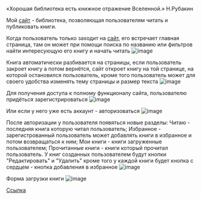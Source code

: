  «Хорошая библиотека есть книжное отражение Вселенной.»
                                                  Н.Рубакин

Мой [сайт](https://zircon-prickle-brace.glitch.me/) - библиотека, позволяющая пользователям читать и публиковать книги.

Когда пользователь только заходит на [сайт](https://zircon-prickle-brace.glitch.me/), его встречает главная страница, там он может при помощи поиска по названию или фильтров найти интересующую его книгу и начать читать
![image](https://github.com/user-attachments/assets/ff65d214-05e8-477a-ab11-8a7cf6e6aadb)

Книга автоматически разбивается на страницы, если пользователь закроет книгу а потом вернётся, сайт откроет книгу на той странице, на которой остановился пользователь, кроме того пользователь может для своего удобства изменять тему страницы и размер текста
![image](https://github.com/user-attachments/assets/103507a2-a7c3-4688-9974-f0a3e08ccb24)

Для получения доступа к полному функционалу сайта, пользователю придёться зарегистрироваться
![image](https://github.com/user-attachments/assets/a5d65d27-ab9e-474a-949b-2ec3259a512e)

Или если у него уже есть аккаунт - авторизоваться
![image](https://github.com/user-attachments/assets/c68406f5-5aae-4e24-bbb4-c6530dba8593)

После авторизации у пользователя появяться новые разделы: Читаю - последняя книга которую читал пользователь; Избранное - зарегистрованный пользователь может добавлять книги в избранное и потом возвращаться к ним; Мои книги - книги загруженные пользователем; Прочитанные книги - книги который прочитал пользователь.
У книг созданных пользователем будут кнопки "Редактировать" и "Удалить" кроме того у каждой книги будет кнопка с сердцем - кнопка добавления в избранное
![image](https://github.com/user-attachments/assets/bb569689-0936-4fd3-893d-a19fb0e1b9d7)

Форма загрузки книги
![image](https://github.com/user-attachments/assets/096a5144-d098-4c4d-8d78-2b58a2779991)

[Ссылка](https://zircon-prickle-brace.glitch.me/)
